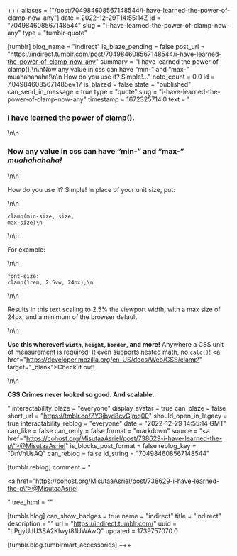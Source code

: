 +++
aliases = ["/post/704984608567148544/i-have-learned-the-power-of-clamp-now-any"]
date = 2022-12-29T14:55:14Z
id = "704984608567148544"
slug = "i-have-learned-the-power-of-clamp-now-any"
type = "tumblr-quote"

[tumblr]
blog_name = "indirect"
is_blaze_pending = false
post_url = "https://indirect.tumblr.com/post/704984608567148544/i-have-learned-the-power-of-clamp-now-any"
summary = "I have learned the power of clamp().\n\nNow any value in css can have “min-” and “max-” muahahahaha!\n\n How do you use it? Simple!..."
note_count = 0.0
id = 7.049846085671485e+17
is_blazed = false
state = "published"
can_send_in_message = true
type = "quote"
slug = "i-have-learned-the-power-of-clamp-now-any"
timestamp = 1672325714.0
text = "<h3>I have learned the power of clamp().</h3>\n\n<h3>Now any value in css can have &ldquo;min-&rdquo; and &ldquo;max-&rdquo; <i>muahahahaha!</i></h3>\n\n<p>How do you use it? Simple! In place of your unit size, put:</p>\n\n<pre><code>clamp(min-size, size, max-size)\n</code></pre>\n\n<p>For example:</p>\n\n<pre><code>font-size: clamp(1rem, 2.5vw, 24px);\n</code></pre>\n\n<p>Results in this text scaling to 2.5% the viewport width, with a max size of 24px, and a minimum of the browser default.</p>\n\n<p><strong>Use this wherever! <code>width</code>, <code>height</code>, <code>border</code>, and more!</strong> Anywhere a CSS unit of measurement is required! It even supports nested math, no <code>calc()</code>! <a href=\"https://developer.mozilla.org/en-US/docs/Web/CSS/clamp\" target=\"_blank\">Check it out!</a></p>\n\n<p><strong>CSS Crimes never looked so good. And scalable.</strong></p>"
interactability_blaze = "everyone"
display_avatar = true
can_blaze = false
short_url = "https://tmblr.co/ZY3jbyd8cyGjmq00"
should_open_in_legacy = true
interactability_reblog = "everyone"
date = "2022-12-29 14:55:14 GMT"
can_like = false
can_reply = false
format = "markdown"
source = "<a href=\"https://cohost.org/MisutaaAsriel/post/738629-i-have-learned-the-p\">@MisutaaAsriel</a>"
is_blocks_post_format = false
reblog_key = "DnVhUsAQ"
can_reblog = false
id_string = "704984608567148544"

[tumblr.reblog]
comment = "<p><a href=\"https://cohost.org/MisutaaAsriel/post/738629-i-have-learned-the-p\">@MisutaaAsriel</a></p>"
tree_html = ""

[tumblr.blog]
can_show_badges = true
name = "indirect"
title = "indirect"
description = ""
url = "https://indirect.tumblr.com/"
uuid = "t:PgyUJU3SA2Klwyt81UWAwQ"
updated = 1739757070.0

[tumblr.blog.tumblrmart_accessories]
+++
